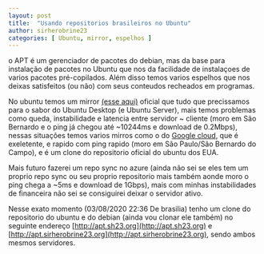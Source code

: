 ```yaml
---
layout: post
title:  "Usando repositorios brasileiros no Ubuntu"
author: sirherobrine23
categories: [ Ubuntu, mirror, espelhos ]
---
```


o APT é um gerenciador de pacotes do debian, mas da base para instalação de pacotes no Ubuntu que nos da facilidade de instalaçoes de varios pacotes pré-copilados. Além disso temos varios espelhos que nos deixas satisfeitos (ou não) com seus conteudos recheados em programas.

No ubuntu temos um mirror [(esse aqui)](http://br.archive.ubuntu.com/ubuntu/) oficial que tudo que precissamos para o sabor do Ubuntu Desktop (e Ubuntu Server), mais temos problemas como queda, instabilidade e latencia entre servidor ~ cliente (moro em São Bernardo e o ping já chegou até ~10244ms e download de 0.2Mbps), nessas situações temos varios mirros como o do [Google cloud](http://southamerica-east1-b.gce.clouds.archive.ubuntu.com/ubuntu/), que é exeletente, e rapido com ping rapido (moro em São Paulo/São Bernardo do Campo), e é um clone do repositorio oficial do ubuntu dos EUA.

Mais futuro fazerei um repo sync no azure (ainda não sei se eles tem um proprio repo sync ou seu proprio repositorio mais também aonde moro o ping chega a ~5ms e download de 1Gbps), mais com minhas instabilidades de financeira não sei se consiguirei deixar o servidor ativo.

Nesse exato momento (03/08/2020 22:36 De brasilia) tenho um clone do repositorio do ubuntu e do debian (ainda vou clonar ele também) no seguinte endereço [http://apt.sh23.org](http://apt.sh23.org) e [http://apt.sirherobrine23.org](http://apt.sirherobrine23.org), sendo ambos mesmos servidores.